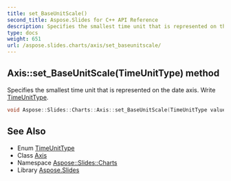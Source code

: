```yaml
---
title: set_BaseUnitScale()
second_title: Aspose.Slides for C++ API Reference
description: Specifies the smallest time unit that is represented on the date axis. Write TimeUnitType.
type: docs
weight: 651
url: /aspose.slides.charts/axis/set_baseunitscale/
---
```

## Axis::set_BaseUnitScale(TimeUnitType) method


Specifies the smallest time unit that is represented on the date axis. Write [TimeUnitType](../../timeunittype/).

```cpp
void Aspose::Slides::Charts::Axis::set_BaseUnitScale(TimeUnitType value) override
```

## See Also

* Enum [TimeUnitType](../../timeunittype/)
* Class [Axis](../)
* Namespace [Aspose::Slides::Charts](../../)
* Library [Aspose.Slides](../../../)